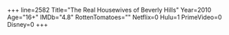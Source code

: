 +++
line=2582
Title="The Real Housewives of Beverly Hills"
Year=2010
Age="16+"
IMDb="4.8"
RottenTomatoes=""
Netflix=0
Hulu=1
PrimeVideo=0
Disney=0
+++

